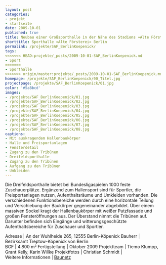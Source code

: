 ```yaml
---
layout: post
categories:
- projekt
- startseite
date: 2009-10-01
published: true
title: Neubau einer Großsporthalle in der Nähe des Stadions »Alte Försterei« an der Wuhlheide
shorttitle: Sporthalle »Alte Försterei« Berlin
permalink: /projekte/SAF_BerlinKoepenick/
tags: 
<<<<<<< HEAD:projekte/_posts/2009-10-01-SAF_BerlinKoepenick.md
- Sport
=======
- Sporthalle
>>>>>>> origin/master:projekte/_posts/2009-10-01-SAF_BerlinKoepenick.md
homepage: /projekte/SAF_BerlinKoepenick/00_Titel.jpg
projectpage: /projekte/SAF_BerlinKoepenick/01.jpg 
color: '#5a8bcd'
images:
- /projekte/SAF_BerlinKoepenick/01.jpg
- /projekte/SAF_BerlinKoepenick/02.jpg
- /projekte/SAF_BerlinKoepenick/03.jpg
- /projekte/SAF_BerlinKoepenick/04.jpg
- /projekte/SAF_BerlinKoepenick/05.jpg
- /projekte/SAF_BerlinKoepenick/06.jpg
- /projekte/SAF_BerlinKoepenick/07.jpg
- /projekte/SAF_BerlinKoepenick/08.jpg
captions:
- Mit auskragendem Hallenbaukörper
- Halle und Freisportanlagen
- Fensterdetail
- Zugang zu den Tribünen
- Dreifeldsporthalle
- Zugang zu den Tribünen
- Aufgang zu den Tribünen
- Umkleiden
---
```

Die Dreifeldsporthalle bietet bei Bundesligaspielen 1000 feste Zuschauerplätze. Ergänzend zum Hallensport sind für Sportler, die Freisportanlagen nutzen, Aufenthaltsräume und Umkleiden vorhanden. Die verschiedenen Funktionsbereiche werden durch eine horizontale Teilung und Verschiebung der Baukörper gegeneinander abgebildet. Über einem massiven Sockel kragt der Hallenbaukörper mit weißer Putzfassade und großen Fensteröffnungen aus. Der Überstand nimmt die Tribünen auf. Darunter befinden sich Eingänge und witterungsgeschützte Aufenthaltsbereiche für Zuschauer und Sportler.

Adresse				|	An der Wuhlheide 265, 12555 Berlin-Köpenick
Bauherr				|	Bezirksamt Treptow-Köpenick von Berlin  
BGF					|	4.800 m²
Fertigstellung		|	Oktober 2009
Projektteam			|	Tiemo Klumpp, Grant Kelly, Karin Willke
Projektfotos		|	Christian Schmidt
                    |    
Weitere Informationen    |   [Baunetz](http://www.baunetz.de/meldungen/Meldungen-Dreifachhalle_in_Berlin_eroeffnet_840852.html)
